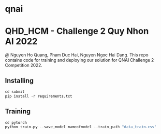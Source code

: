 # qnai
QHD_HCM - Challenge 2 Quy Nhon AI 2022
======
_@_ Nguyen Ho Quang, Pham Duc Hai, Nguyen Ngoc Hai Dang.
This repo contains code for training and deploying our solution for QNAI Challenge 2 Competition 2022.

Installing
------
```python
cd submit
pip install -r requirements.txt
```
Training
------
```python
cd pytorch
python train.py --save_model nameofmodel --train_path "data_train.csv" --test_path "data_test.csv"
```
